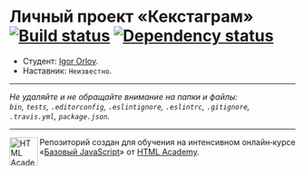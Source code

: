 # Личный проект «Кекстаграм» [![Build status][travis-image]][travis-url] [![Dependency status][dependency-image]][dependency-url]

* Студент: [Igor Orlov](https://up.htmlacademy.ru/javascript/7/user/183831).
* Наставник: `Неизвестно`.

---

_Не удаляйте и не обращайте внимание на папки и файлы:_<br>
_`bin`, `tests`, `.editorconfig`, `.eslintignore`, `.eslintrc`, `.gitignore`, `.travis.yml`, `package.json`._

---

<a href="https://htmlacademy.ru/intensive/javascript"><img align="left" width="50" height="50" title="HTML Academy" src="https://up.htmlacademy.ru/static/img/intensive/javascript/logo-for-github.svg"></a>

Репозиторий создан для обучения на интенсивном онлайн‑курсе «[Базовый JavaScript](https://htmlacademy.ru/intensive/javascript)» от [HTML Academy](https://htmlacademy.ru).

[travis-image]: https://travis-ci.org/htmlacademy-javascript/183831-kekstagram.svg?branch=master
[travis-url]: https://travis-ci.org/htmlacademy-javascript/183831-kekstagram
[dependency-image]: https://david-dm.org/htmlacademy-javascript/183831-kekstagram.svg?style=flat-square
[dependency-url]: https://david-dm.org/htmlacademy-javascript/183831-kekstagram
